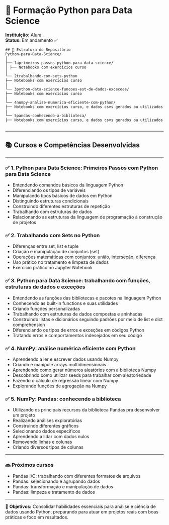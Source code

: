 # 🐍 Formação Python para Data Science  
**Instituição:** Alura  
**Status:** Em andamento ✅  

```
## 📂 Estrutura do Repositório
Python-para-Data-Science/
│
├── 1aprimeiros-passos-python-para-data-science/
│ ├── Notebooks com exercícios curso
│
└── 2trabalhando-com-sets-python
├── Notebooks com exercícios curso
|
└── 3python-data-science-funcoes-est-de-dados-excecoes/
├── Notebooks com exercícios curso
|
└── 4numpy-analise-numerica-eficiente-com-python/
├── Notebooks com exercícios curso, e dados csvs gerados ou utilizados
|
└── 5pandas-conhecendo-a-biblioteca/
├── Notebooks com exercícios curso, e dados csvs gerados ou utilizados


```
---

## 📚 Cursos e Competências Desenvolvidas  

---

### ✅ 1. Python para Data Science: Primeiros Passos com Python para Data Science

- Entendendo comandos básicos da linguagem Python
- Diferenciando os tipos de variáveis
- Manipulando tipos básicos de dados em Python
- Distinguindo estruturas condicionais
- Construindo diferentes estruturas de repetição
- Trabalhando com estruturas de dados
- Relacionando as estruturas da linguagem de programação à construção de projetos

### ✅ 2. Trabalhando com Sets no Python

- Diferenças entre set, list e tuple
- Criação e manipulação de conjuntos (set)
- Operações matemáticas com conjuntos: união, interseção, diferença
- Uso prático no tratamento e limpeza de dados
- Exercício prático no Jupyter Notebook

### ✅ 3. Python para Data Science: trabalhando com funções, estruturas de dados e exceções

- Entendendo as funções das bibliotecas e pacotes na linguagem Python
- Conhecendo as built-in functions e suas utilidades
- Criando funções personalizadas
- Trabalhando com estruturas de dados compostas e aninhadas
- Construindo listas e dicionários seguindo padrões por meio de list e dict comprehension
- Diferenciando os tipos de erros e exceções em códigos Python
- Tratando erros e comportamentos indesejados em seu código

### ✅ 4. NumPy: análise numérica eficiente com Python

- Aprendendo a ler e escrever dados usando Numpy
- Criando e manipule arrays multidimensionais
- Aprendendo como gerar números aleatórios com a biblioteca Numpy
- Descobrindo como utilizar seeds para trabalhar com aleatoriedade
- Fazendo o cálculo de regressão linear com Numpy
- Explorando funções de agregação na Numpy

### ✅ 5. NumPy: Pandas: conhecendo a biblioteca

- Utilizando os principais recursos da biblioteca Pandas pra desenvolver um projeto
- Realizando análises exploratórias
- Construindo diferentes gráficos
- Selecionando dados específicos
- Aprendendo a lidar com dados nulos
- Removendo linhas e colunas
- Criando diversos tipos de colunas

---

### 🔜 Próximos cursos  
- Pandas I/O: trabalhando com diferentes formatos de arquivos
- Pandas: selecionando e agrupando dados
- Pandas: transformação e manipulação de dados
- Pandas: limpeza e tratamento de dados

---

📌 **Objetivos:** Consolidar habilidades essenciais para análise e ciência de dados usando Python, preparando para atuar em projetos reais com boas práticas e foco em resultados.  
